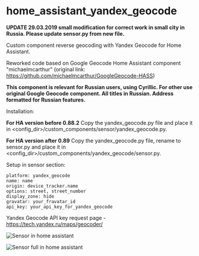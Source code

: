 # home_assistant_yandex_geocode

**UPDATE 29.03.2019 small modification for correct work in small city in Russia. Please update sensor.py from new file.**

Custom component reverse geocoding with Yandex Geocode for Home Assistant.

Reworked code based on Google Geocode Home Assistant component "michaelmcarthur" (original link: https://github.com/michaelmcarthur/GoogleGeocode-HASS)

**This component is relevant for Russian users, using Cyrillic. For other use original Google Geocode component.
All titles in Russian. Address formatted for Russian features.**

Installation:

**For HA version before 0.88.2**
Copy the yandex_geocode.py file and place it in <config_dir>/custom_components/sensor/yandex_geocode.py.

**For HA version after 0.89**
Copy the yandex_geocode.py file, rename to sensor.py and place it in <config_dir>/custom_components/yandex_geocode/sensor.py.

Setup in sensor section:

```
platform: yandex_geocode
name: name
origin: device_tracker.name
options: street, street_number
display_zone: hide
gravatar: your_fravatar_id
api_key: your_api_key_for_yandex_geocode
```
  
Yandex Geocode API key request page - https://tech.yandex.ru/maps/geocoder/
  
![Sensor in home assistant](https://github.com/renat85/home_assistant_yandex_geocode/blob/master/HA_Sensor_Yandex.JPG?raw=true)

![Sensor full in home assistant](https://github.com/renat85/home_assistant_yandex_geocode/blob/master/HA_Sensor_Yandex_full.png?raw=true)
